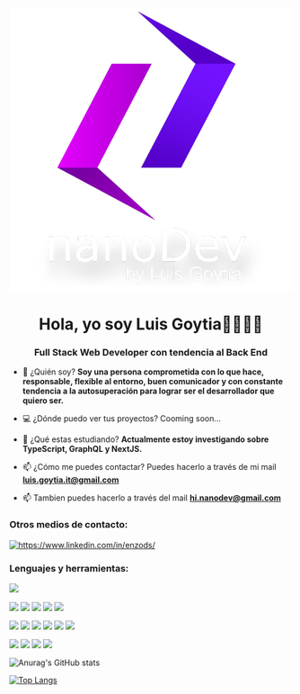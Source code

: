 <img src="./assets/nanoDev.png"/>
<h1 align="center">Hola, yo soy Luis Goytia👋👨🏽‍💻</h1>
<h3 align="center">Full Stack Web Developer con tendencia al Back End </h3>

- 💬 ¿Quién soy? **Soy una persona comprometida con lo que hace, responsable, flexible al entorno, buen comunicador y con constante tendencia a la autosuperación para lograr ser el desarrollador que quiero ser.**

- 💻 ¿Dónde puedo ver tus proyectos? Cooming soon...

- 🌱 ¿Qué estas estudiando? **Actualmente estoy investigando sobre TypeScript, GraphQL y NextJS.**

- 📫 ¿Cómo me puedes contactar? Puedes hacerlo a través de mi mail **luis.goytia.it@gmail.com** 

- 📫 Tambien puedes hacerlo a través del mail **hi.nanodev@gmail.com** 


<h3 align="left">Otros medios de contacto: </h3>
<p align="left">
<a href="https://www.linkedin.com/in/luis-goytia/" target="__blank"><img align="center" src="https://raw.githubusercontent.com/rahuldkjain/github-profile-readme-generator/master/src/images/icons/Social/linked-in-alt.svg" alt="https://www.linkedin.com/in/enzods/" height="30" width="40" /></a>
</p>

<h3 align="left">Lenguajes y herramientas:</h3>
<img src= 'https://img.shields.io/badge/-VS%20Code-blue?logo=visualstudio'>

<img src="https://img.shields.io/badge/-JavaScript-eed718?style=flat&logo=javascript&logoColor=ffffff"> <img src = "https://img.shields.io/badge/-HTML5-E34F26?style=flat&logo=html5&logoColor=white"> <img src = "https://img.shields.io/badge/-CSS3-1572B6?style=flat&logo=css3&logoColor=white"> <img src="https://img.shields.io/badge/-React-000000?style=flat&logo=react&logoColor=00c8ff">
<img src="https://img.shields.io/badge/-Redux-764ABC?style=flat&logo=redux&logoColor=white ">

<img src="https://img.shields.io/badge/-Express.js-787878?style=flat"> <img src="https://img.shields.io/badge/-Node.js-3C873A?style=flat&logo=Node.js&logoColor=white">
<img src="https://img.shields.io/badge/-PostgreSQL-31648C?style=flat&logo=postgresql&logoColor=FFFFFF"> <img src="https://img.shields.io/badge/-Sequelize-399AF3?style=flat&logo=sequelize&logoColor=FFFFFF"> <img src='https://img.shields.io/badge/-Mongoose-EA0D0D?logo=mongoose'> 
 <img src='https://img.shields.io/badge/-MongoDB-11A513?logo=mongodb&logoColor=FFF'>

<img src='https://img.shields.io/badge/-Github-000?logo=github'> <img src='https://img.shields.io/badge/-Git-orange?logo=git&logoColor=ffffff'> <img src='https://img.shields.io/badge/-Railway-561651?logo=railway&logoColor=ffffff'> <img src='https://img.shields.io/badge/-Vercel-1E1B1D?logo=vercel'>



![Anurag's GitHub stats](https://github-readme-stats.vercel.app/api?username=Luis-Goytia&show_icons=true&theme=radical)

[![Top Langs](https://github-readme-stats.vercel.app/api/top-langs/?username=Luis-Goytia&theme=radical)](https://github.com/anuraghazra/github-readme-stats)
